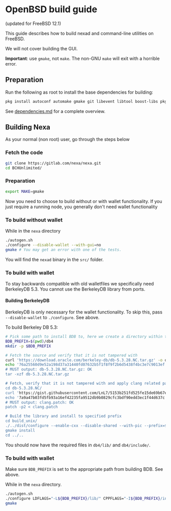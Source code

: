 # OpenBSD build guide
(updated for FreeBSD 12.1)

This guide describes how to build nexad and command-line utilities on FreeBSD.

We will not cover building the GUI.

**Important**: use `gmake`, not `make`. The non-GNU `make` will exit with a horrible error.

## Preparation

Run the following as root to install the base dependencies for building:

```bash
pkg install autoconf automake gmake git libevent libtool boost-libs pkgconf openssl python
```

See [dependencies.md](dependencies.md) for a complete overview.


## Building Nexa

As your normal (non root) user, go through the steps below

### Fetch the code

```bash
git clone https://gitlab.com/nexa/nexa.git
cd BCHUnlimited/
```

### Preparation

```bash
export MAKE=gmake
```

Now you need to choose to build without or with wallet functionality. If you just require a running node, you generally don't need wallet functionality

### To build without wallet

While in the `nexa` directory

```bash
./autogen.sh
./configure --disable-wallet --with-gui=no
gmake # You may get an error with one of the tests.
```

You will find the `nexad` binary in the `src/` folder.


### To build with wallet

To stay backwards compatible with old walletfiles we specifically need BerkeleyDB 5.3.
You cannot use the BerkeleyDB library from ports.


#### Building BerkeleyDB

BerkeleyDB is only necessary for the wallet functionality. To skip this, pass `--disable-wallet` to `./configure`. See above.

To build Berkeley DB 5.3:

```bash
# Pick some path to install BDB to, here we create a directory within the nexa directory
BDB_PREFIX=$(pwd)/db4
mkdir -p $BDB_PREFIX

# Fetch the source and verify that it is not tampered with
curl 'https://download.oracle.com/berkeley-db/db-5.3.28.NC.tar.gz' -o db-5.3.28.NC.tar.gz
echo '76a25560d9e52a198d37a31440fd07632b5f1f8f9f2b6d5438f4bc3e7c9013ef'  db-5.3.28.NC.tar.gz' | shasum -c
# MUST output: db-5.3.28.NC.tar.gz: OK
tar -xzf db-5.3.28.NC.tar.gz

# Fetch, verify that it is not tampered with and apply clang related patch
cd db-5.3.28.NC/
curl 'https://gist.githubusercontent.com/LnL7/5153b251fd525fe15de69b67e63a6075/raw/7778e9364679093a32dec2908656738e16b6bdcb/clang.patch' -o clang.patch
echo '7a9a47b03fd5fb93a16ef42235fa9512db9b0829cfc3bdf90edd3ec1f44d637c  clang.patch' | shasum -c
# MUST output: clang.patch: OK
patch -p2 < clang.patch

# Build the library and install to specified prefix
cd build_unix/
./../dist/configure --enable-cxx --disable-shared --with-pic --prefix=$BDB_PREFIX
gmake install
cd ../..
```

You should now have the required files in `db4/lib/` and `db4/include/`.

### To build with wallet

Make sure `BDB_PREFIX` is set to the appropriate path from building BDB. See above.

While in the `nexa` directory.

```bash
./autogen.sh
./configure LDFLAGS="-L${BDB_PREFIX}/lib/" CPPFLAGS="-I${BDB_PREFIX}/include/" --with-gui=no
gmake
```

